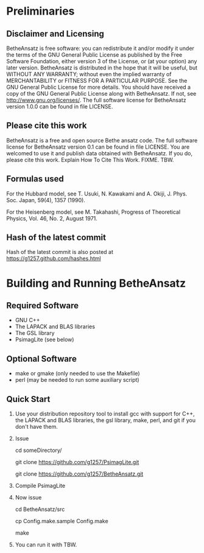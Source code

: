 # Preliminaries
## Disclaimer and Licensing

BetheAnsatz is free software: you can redistribute it and/or modify
it under the terms of the GNU General Public License as published by
the Free Software Foundation, either version 3 of the License, or
(at your option) any later version.
BetheAnsatz is distributed in the hope that it will be useful,
but WITHOUT ANY WARRANTY; without even the implied warranty of
MERCHANTABILITY or FITNESS FOR A PARTICULAR PURPOSE. See the
GNU General Public License for more details.
You should have received a copy of the GNU General Public License
along with BetheAnsatz. If not, see <http://www.gnu.org/licenses/>.
The full software license for BetheAnsatz version 1.0.0
can be found in
file LICENSE.

## Please cite this work

BetheAnsatz is a free and open source Bethe ansatz code.
The full software license for BetheAnsatz version 0.1
can be found in
file LICENSE.
You are welcomed to use it and publish data
obtained with BetheAnsatz. If you do, please cite this
work. Explain How To Cite This Work. FIXME. TBW.

## Formulas used
For the Hubbard model, see T. Usuki, N. Kawakami and A. Okiji,
J. Phys. Soc. Japan, 59(4), 1357 (1990).

For the Heisenberg model, see M. Takahashi,
Progress of Theoretical Physics, Vol. 46, No. 2, August 1971.

## Hash of the latest commit

Hash of the latest commit is also posted at
https://g1257.github.com/hashes.html

# Building and Running BetheAnsatz

## Required Software

* GNU C++
* The LAPACK and BLAS libraries
* The GSL library
* PsimagLite (see below)

## Optional Software

* make or gmake (only needed to use the Makefile)
* perl (may be needed to run some auxiliary script)

## Quick Start

1. Use your distribution repository tool to install gcc with support for C++,
the LAPACK and BLAS libraries, the gsl library, make, perl, and git
if you don't have them.

2. Issue

    cd someDirectory/

    git clone https://github.com/g1257/PsimagLite.git

    git clone https://github.com/g1257/BetheAnsatz.git

3. Compile PsimagLite

4. Now issue

    cd BetheAnsatz/src

    cp Config.make.sample Config.make

    make

5. You can run it with TBW.

